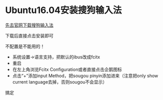 

# Ubuntu16.04安装搜狗输入法

[先去官网下载搜狗输入法](https://pinyin.sogou.com/linux/)

下载后直接点击安装即可

不配置是不能用的！

- 系统设置->语言支持，把默认的ibus改成fcitx
- 重启
- 在左上角浏览Fcitx Configuration或者直接点击企鹅图标
- 点击“+”添加input Method，把sougou pinyin添加进来（注意把only show current language去掉，否则sougou不会显示）

搞定